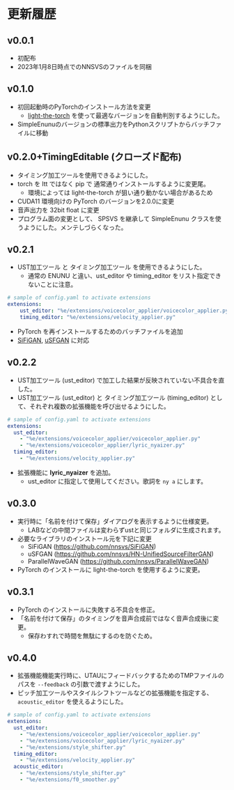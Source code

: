 # 更新履歴

## v0.0.1

- 初配布
- 2023年1月8日時点でのNNSVSのファイルを同梱

## v0.1.0

- 初回起動時のPyTorchのインストール方法を変更
  - [light-the-torch](https://github.com/pmeier/light-the-torch) を使って最適なバージョンを自動判別するようにした。
- SimpleEnunuのバージョンの標準出力をPythonスクリプトからバッチファイルに移動

## v0.2.0+TimingEditable (クローズド配布)

- タイミング加工ツールを使用できるようにした。
- torch を ltt ではなく pip で 通常通りインストールするように変更尾。
  - 環境によっては light-the-torch が狙い通り動かない場合があるため
- CUDA11 環境向けの PyTorch のバージョンを2.0.0に変更
- 音声出力を 32bit float に変更
- プログラム面の変更として、 SPSVS を継承して SimpleEnunu クラスを使うようにした。メンテしづらくなった。

## v0.2.1

- UST加工ツール と タイミング加工ツール を使用できるようにした。
  - 通常の ENUNU と違い、ust_editor や timing_editor をリスト指定できないことに注意。

```yaml
# sample of config.yaml to activate extensions
extensions:
    ust_editor: "%e/extensions/voicecolor_applier/voicecolor_applier.py"
    timing_editor: "%e/extensions/velocity_applier.py"
```

- PyTorch を再インストールするためのバッチファイルを追加
- [SiFiGAN](https://github.com/chomeyama/SiFiGAN), [uSFGAN](https://github.com/chomeyama/UnifiedSourceFilterGAN) に対応

## v0.2.2

- UST加工ツール (ust_editor) で加工した結果が反映されていない不具合を直した。
- UST加工ツール (ust_editor) と タイミング加工ツール (timing_editor) として、それぞれ複数の拡張機能を呼び出せるようにした。

```yaml
# sample of config.yaml to activate extensions
extensions:
  ust_editor:
    - "%e/extensions/voicecolor_applier/voicecolor_applier.py"
    - "%e/extensions/voicecolor_applier/lyric_nyaizer.py"
  timing_editor:
    - "%e/extensions/velocity_applier.py"
```

- 拡張機能に **lyric_nyaizer** を追加。
  - ust_editor に指定して使用してください。歌詞を `ny a` にします。

## v0.3.0

- 実行時に「名前を付けて保存」ダイアログを表示するように仕様変更。
  - LABなどの中間ファイルは変わらずustと同じフォルダに生成されます。
- 必要なライブラリのインストール元を下記に変更
  - SiFiGAN (https://github.com/nnsvs/SiFiGAN)
  - uSFGAN (https://github.com/nnsvs/HN-UnifiedSourceFilterGAN)
  - ParallelWaveGAN (https://github.com/nnsvs/ParallelWaveGAN)
- PyTorch のインストールに light-the-torch を使用するように変更。

## v0.3.1

- PyTorch のインストールに失敗する不具合を修正。
- 「名前を付けて保存」のタイミングを音声合成前ではなく音声合成後に変更。
  - 保存わすれで時間を無駄にするのを防ぐため。

## v0.4.0

- 拡張機能機能実行時に、UTAUにフィードバックするためのTMPファイルのパスを `--feedback` の引数で渡すようにした。
- ピッチ加工ツールやスタイルシフトツールなどの拡張機能を指定する、`acoustic_editor` を使えるようにした。

```yaml
# sample of config.yaml to activate extensions
extensions:
  ust_editor:
    - "%e/extensions/voicecolor_applier/voicecolor_applier.py"
    - "%e/extensions/voicecolor_applier/lyric_nyaizer.py"
    - "%e/extensions/style_shifter.py"
  timing_editor:
    - "%e/extensions/velocity_applier.py"
  acoustic_editor:
    - "%e/extensions/style_shifter.py"
    - "%e/extensions/f0_smoother.py"
```
